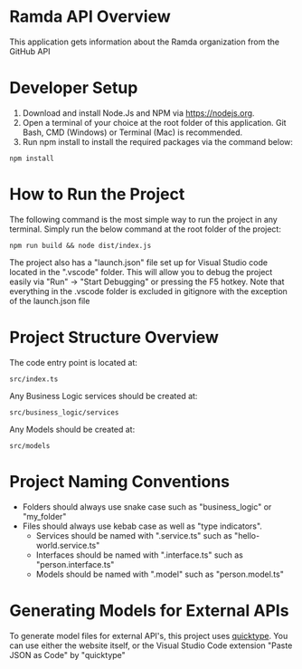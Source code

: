 
# Ramda API Overview
This application gets information about the Ramda organization from the GitHub API

# Developer Setup
1. Download and install Node.Js and NPM via https://nodejs.org.
2. Open a terminal of your choice at the root folder of this application. Git Bash, CMD (Windows) or Terminal (Mac) is recommended.
3. Run npm install to install the required packages via the command below:
```
npm install
```

# How to Run the Project
The following command is the most simple way to run the project in any terminal. 
Simply run the below command at the root folder of the project:
```
npm run build && node dist/index.js
```

The project also has a "launch.json" file set up for Visual Studio code located in the ".vscode" folder.
This will allow you to debug the project easily via "Run" -> "Start Debugging" or pressing the F5 hotkey.
Note that everything in the .vscode folder is excluded in gitignore with the exception of the launch.json file

# Project Structure Overview
The code entry point is located at:
```
src/index.ts
```

Any Business Logic services should be created at:
```
src/business_logic/services
```

Any Models should be created at:
```
src/models
```

# Project Naming Conventions
- Folders should always use snake case such as "business_logic" or "my_folder"
- Files should always use kebab case as well as "type indicators". 
  - Services should be named with ".service.ts" such as "hello-world.service.ts"
  - Interfaces should be named with ".interface.ts" such as "person.interface.ts"
  - Models should be named with ".model" such as "person.model.ts"

# Generating Models for External APIs
To generate model files for external API's, this project uses [quicktype](https://quicktype.io/). 
You can use either the website itself, or the Visual Studio Code extension "Paste JSON as Code" by "quicktype"